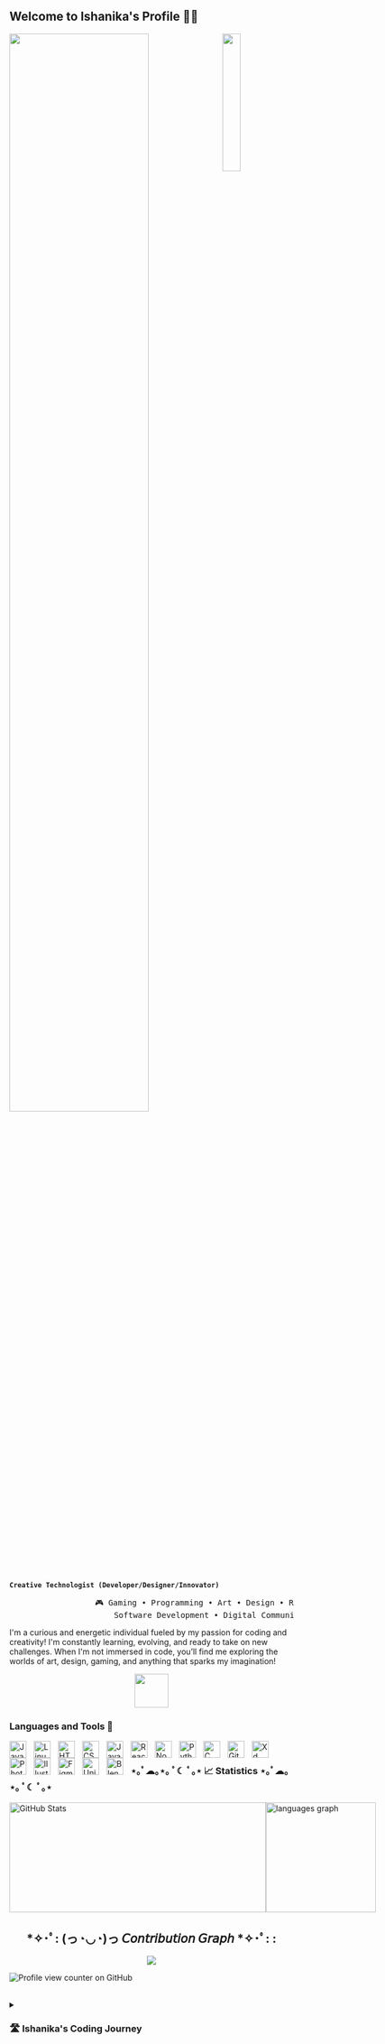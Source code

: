 ## Welcome to Ishanika's Profile 👋🏾

<img src="https://i.pinimg.com/564x/a9/49/02/a94902f838f2431669a9944786438347.jpg" width="25%" align="right" />

<img src="https://readme-typing-svg.demolab.com?font=Inconsolata&weight=500&size=50&duration=4000&pause=300&color=BDB5D5&center=true&vCenter=true&multiline=true&repeat=false&random=false&width=1300&height=140&lines=Hello!;I'm+Ishanika%2C+a+tech+whiz+and+creative+enthusiast+%E2%9C%A9" width="70%" />
<br>


**`Creative Technologist (Developer/Designer/Innovator)`**


<pre>
                  🎮 Gaming • Programming • Art • Design • Reading 📚
                      Software Development • Digital Communication
</pre>




I'm a curious and energetic individual fueled by my passion for coding and creativity! I'm constantly learning, evolving, and ready to take on new challenges. When I'm not immersed in code, you’ll find me exploring the worlds of art, design, gaming, and anything that sparks my imagination!

<p align="center">
    <img src="https://i.pinimg.com/originals/0b/a2/03/0ba20349db892b58c9589bc74c5b4419.gif" height="60" />
</p>

### Languages and Tools 🧰

<img align="left" alt="Java" width="30px" style="padding-right:10px;" src="https://cdn.jsdelivr.net/gh/devicons/devicon/icons/java/java-original.svg"/>
<img align="left" alt="Linux" width="30px" style="padding-right:10px;" src="https://cdn.jsdelivr.net/gh/devicons/devicon/icons/linux/linux-original.svg" />
<img align="left" alt="HTML" width="30px" style="padding-right:10px;" src="https://cdn.jsdelivr.net/gh/devicons/devicon/icons/html5/html5-plain.svg" />
<img align="left" alt="CSS" width="30px" style="padding-right:10px;" src="https://cdn.jsdelivr.net/gh/devicons/devicon/icons/css3/css3-plain.svg" />
<img align="left" alt="JavaScript" width="30px" style="padding-right:10px;" src="https://cdn.jsdelivr.net/gh/devicons/devicon/icons/javascript/javascript-plain.svg" />
<img align="left" alt="React" width="30px" style="padding-right:10px;" src="https://cdn.jsdelivr.net/gh/devicons/devicon/icons/react/react-original.svg" />
<img align="left" alt="NodeJS" width="30px" style="padding-right:10px;" src="https://cdn.jsdelivr.net/gh/devicons/devicon/icons/nodejs/nodejs-original.svg" />
<img align="left" alt="Python" width="30px" style="padding-right:10px;" src="https://cdn.jsdelivr.net/gh/devicons/devicon/icons/python/python-plain.svg" />
<img align="left" alt="C" width="30px" style="padding-right:10px;" src="https://marketplacedesignoye.s3.ap-south-1.amazonaws.com/c-programming-language-icon-symbol-logo-vector-_607.png" />
<img align="left" alt="GitHub" width="30px" style="padding-right:10px;" src="https://upload.wikimedia.org/wikipedia/commons/thumb/a/ae/Github-desktop-logo-symbol.svg/2048px-Github-desktop-logo-symbol.svg.png" />
<img align="left" alt="Xd" width="30px" style="padding-right:10px;" src="https://static-00.iconduck.com/assets.00/adobe-xd-icon-2048x2048-n4c7t4w4.png" />
<img align="left" alt="Photoshop" width="30px" style="padding-right:10px;" src="https://upload.wikimedia.org/wikipedia/commons/thumb/a/af/Adobe_Photoshop_CC_icon.svg/2101px-Adobe_Photoshop_CC_icon.svg.png" />
<img align="left" alt="Illustrator" width="30px" style="padding-right:10px;" src="https://upload.wikimedia.org/wikipedia/commons/thumb/f/fb/Adobe_Illustrator_CC_icon.svg/1200px-Adobe_Illustrator_CC_icon.svg.png" />
<img align="left" alt="Figma" width="30px" style="padding-right:10px;" src="https://cdn.sanity.io/images/599r6htc/regionalized/46a76c802176eb17b04e12108de7e7e0f3736dc6-1024x1024.png?w=804&h=804&q=75&fit=max&auto=format" />
<img align="left" alt="Unity" width="30px" style="padding-right:10px;" src="https://preview.redd.it/81nwobjayd181.png?width=512&format=png&auto=webp&s=027cac2b3ddd6f7b3f5e60a783706d1d0e8151ec" />
<img align="left" alt="Blender" width="30px" style="padding-right:10px;" src="https://upload.wikimedia.org/wikipedia/commons/thumb/0/0c/Blender_logo_no_text.svg/512px-Blender_logo_no_text.svg.png" />
<br />


### ⋆｡ﾟ☁︎｡⋆｡ ﾟ☾ ﾟ｡⋆ 📈 Statistics ⋆｡ﾟ☁︎｡⋆｡ ﾟ☾ ﾟ｡⋆
<div style="display: flex; align-items: center;">
    <a href="https://github.com/ishanikax/github-readme-stats#responsive-card-theme#gh-dark-mode-only">
    <img src="https://github-readme-stats.vercel.app/api?username=ishanikax&count_private=true&show_icons=true&theme=nightowl&bg_color=0,000000,441350&title_color=c56a90&text_color=ffffff&rank_icon=github&hide=prs,issues,contribs&show=reviews,prs_merged,prs_merged_percentage" alt="GitHub Stats" height="195" width="455" alt="Ishanika's GitHub stats-Dark" />
  </a>
  <img src="https://github-readme-stats.vercel.app/api/top-langs?username=maurodesouza&locale=en&hide_title=false&layout=compact&card_width=320&langs_count=5&theme=yeblu&hide_border=false" height="195" alt="languages graph" />
  
</div>

<!--Contribution Graph-->
<h2 align="center"> *✧･ﾟ: (っ◔◡◔)っ  𝘊𝘰𝘯𝘵𝘳𝘪𝘣𝘶𝘵𝘪𝘰𝘯 𝘎𝘳𝘢𝘱𝘩  *✧･ﾟ: :</h2>
<div align="center">
    <img src="https://github-readme-activity-graph.vercel.app/graph?username=ishanikax&bg_color=220a28&&color=ffffff&line=c56a90&point=ffeb95&area=false&hide_border=false" border-radius="15">
</div>

![Profile view counter on GitHub](https://komarev.com/ghpvc/?username=ishanikax)


<br>
<details>
 <summary><h3>🛣️ Ishanika's Coding Journey</h3></summary>
   I began my coding journey as an eager computer science student, excited to dive into the world of programming—code, Unix, Unity, and all the theory behind it. As I immersed myself, I quickly realized it wasn't just about making things work; it was about creating experiences. The logic of programming fascinated me, but what truly sparked my passion was how design played a role in shaping how people interacted with technology. This curiosity led me to UX/UI design, where I could blend creativity with problem-solving, and turn code into something both functional and beautiful. That’s when I knew I’d found my path. I not only focus on software development but also expand my skills in communication and creative technologies. During my time at university, I explored diverse subjects like synthetic realities and online interactive communication, further fueling my passion for the creative side of tech. These experiences helped me broaden my perspective and sharpen my design thinking. My goal is to combine all these skills—coding, creativity, and communication—to push forward and create engaging, meaningful digital experiences that make a real impact.
</details></break>


<!--
**ishanikax/ishanikax** is a ✨ _special_ ✨ repository because its `README.md` (this file) appears on your GitHub profile.

Here are some ideas to get you started:

- 🔭 I’m currently working on ...
- 🌱 I’m currently learning ...
- 👯 I’m looking to collaborate on ...
- 🤔 I’m looking for help with ...
- 💬 Ask me about ...
- 📫 How to reach me: ...
- 😄 Pronouns: ...
- ⚡ Fun fact: ...
-->

